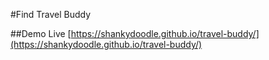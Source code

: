 #Find Travel Buddy

##Demo Live
[https://shankydoodle.github.io/travel-buddy/](https://shankydoodle.github.io/travel-buddy/)
